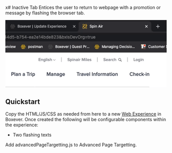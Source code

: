 x# Inactive Tab
Entices the user to return to webpage with a promotion or message by flashing the browser tab. 

![Inactive Tab](inactive%20tab%20flashing.gif)

## Quickstart
Copy the HTML/JS/CSS as needed from here to a new [Web Experience](https://documentation.boxever.com/docs/using-custom-code) in Boxever. Once created the following will be configurable components within the experience:
- Two flashing texts

Add advancedPageTargetting.js to Advanced Page Targetting.
